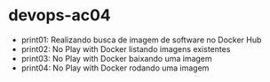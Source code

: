 # devops-ac04

- print01: Realizando busca de imagem de software no Docker Hub
- print02: No Play with Docker listando imagens existentes
- print03: No Play with Docker baixando uma imagem
- print04: No Play with Docker rodando uma imagem
